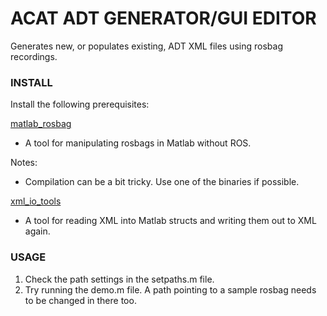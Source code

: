 # ACAT ADT GENERATOR/GUI EDITOR #

Generates new, or populates existing, ADT XML files using rosbag recordings.

### INSTALL ###
Install the following prerequisites:

[matlab_rosbag](https://github.com/bcharrow/matlab_rosbag)
- A tool for manipulating rosbags in Matlab without ROS.

Notes:
* Compilation can be a bit tricky.  Use one of the binaries if possible.


[xml_io_tools](http://www.mathworks.com/matlabcentral/fileexchange/12907-xml-io-tools)
- A tool for reading XML into Matlab structs and writing them out to XML again.


### USAGE ###

1. Check the path settings in the setpaths.m file.
2. Try running the demo.m file.  A path pointing to a sample rosbag needs to be changed in there too.